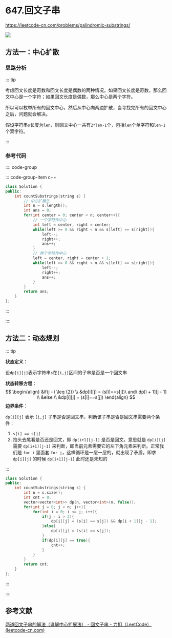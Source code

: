 # 647.回文子串

https://leetcode-cn.com/problems/palindromic-substrings/

![](https://cdn.jsdelivr.net/gh/River-Cold/pictureBed/vuepress-blog/interview/basics/network/20220307100613.png)



## 方法一：中心扩散

### 思路分析

::: tip

考虑回文长度是奇数和回文长度是偶数的两种情况。如果回文长度是奇数，那么回文中心是一个字符；如果回文长度是偶数，那么中心是两个字符。

所以可以枚举所有的回文中心，然后从中心向两边扩散，当寻找完所有的回文中心之后，问题就会解决。

假设字符串`s`长度为`len`，则回文中心一共有`2*len-1`个，包括`len`个单字符和`len-1`个双字符。

:::

### 参考代码

:::: code-group

::: code-group-item c++

```cpp
class Solution {
public:
    int countSubstrings(string s) {
        // 中心扩展法
        int n = s.length();
        int ans = 0;
        for(int center = 0; center < n; center++){
            // 一个字符作中心
            int left = center, right = center;
            while(left >= 0 && right < n && s[left] == s[right]){
                left--;
                right++;
                ans++;
            }
            // 两个字符作中心
            left = center, right = center + 1;
            while(left >= 0 && right < n && s[left] == s[right]){
                left--;
                right++;
                ans++;
            }    
        }
        return ans;
    }
};
```

:::

::::

## 方法二：动态规划

::: tip

**状态定义**：

设`dp[i][j]`表示字符串`s`在`[i,j]`区间的子串是否是一个回文串

**状态转移方程**：
$$
\begin{align}
&if(j - i \leq {2}) \\
&dp[i][j] = (s[i]==s[j])\ and\ dp[i + 1][j - 1] \\
&else \\
&dp[i][j] = (s[i]==s[j])
\end{align}
$$
**边界条件**：

`dp[i][j]` 表示 `[i,j]` 子串是否是回文串，判断该子串是否是回文串需要两个条件：

1. `s[i] == s[j]` 
2. 掐头去尾看是否还是回文，即 `dp[i+1][j-1]` 是否是回文。意思就是 `dp[i][j]` 需要 `dp[i+1][j-1]` 来判断，即当前元素需要它的左下角元素来判断。正常我们是 `for i` 里面套 `for j`，这样循环是一层一层的，就出现了矛盾，即求 `dp[i][j]` 的时候 `dp[i+1][j-1]` 此时还是未知的

:::

```cpp
class Solution {
public:
    int countSubstrings(string s) {
        int n = s.size();
        int cnt = 0;
        vector<vector<int>> dp(n, vector<int>(n, false));
        for(int j = 0; j < n; j++){
            for(int i = 0; i <= j; i++){
                if(j - i > 2){
                    dp[i][j] = (s[i] == s[j]) && dp[i + 1][j - 1];
                }else{
                    dp[i][j] = (s[i] == s[j]);
                }
                if(dp[i][j] == true){
                    cnt++;
                }
            }
        }
        return cnt;
    }
};
```

:::

::::

## 参考文献

[两道回文子串的解法（详解中心扩展法） - 回文子串 - 力扣（LeetCode） (leetcode-cn.com)](https://leetcode-cn.com/problems/palindromic-substrings/solution/liang-dao-hui-wen-zi-chuan-de-jie-fa-xiang-jie-zho/)